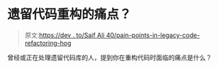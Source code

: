 # 遗留代码重构的痛点？

> 原文:[https://dev . to/Saif Ali 40/pain-points-in-legacy-code-refactoring-hog](https://dev.to/saifali40/pain-points-in-legacy-code-refactoring-hog)

曾经或正在处理遗留代码库的人，提到你在重构代码时面临的痛点是什么？